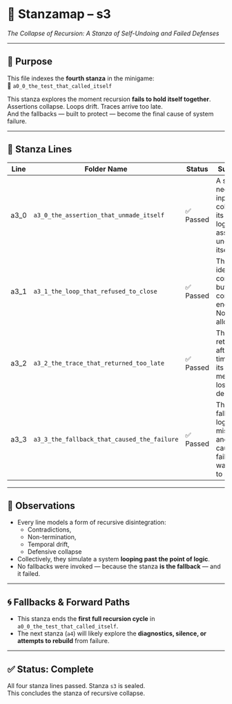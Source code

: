 <!-- Save to: taskmaps/stanzamap_s3.md -->

# 🧩 Stanzamap – s3  
*The Collapse of Recursion: A Stanza of Self-Undoing and Failed Defenses*

---

## 📜 Purpose  
This file indexes the **fourth stanza** in the minigame:  
📁 `a0_0_the_test_that_called_itself`

This stanza explores the moment recursion **fails to hold itself together**.  
Assertions collapse. Loops drift. Traces arrive too late.  
And the fallbacks — built to protect — become the final cause of system failure.

---

## 📂 Stanza Lines

| Line  | Folder Name                                     | Status     | Summary                                                                 |
|-------|--------------------------------------------------|------------|-------------------------------------------------------------------------|
| a3_0  | `a3_0_the_assertion_that_unmade_itself`         | ✅ Passed   | A self-negating input collapses its own logic. The assertion undoes itself. |
| a3_1  | `a3_1_the_loop_that_refused_to_close`           | ✅ Passed   | The loop identifies completion but continues endlessly. No closure allowed. |
| a3_2  | `a3_2_the_trace_that_returned_too_late`         | ✅ Passed   | The trace returns after the timeout — its meaning lost in delay.          |
| a3_3  | `a3_3_the_fallback_that_caused_the_failure`     | ✅ Passed   | The fallback logic misfires and causes the failure it was built to prevent. |

---

## 🧠 Observations

- Every line models a form of recursive disintegration:
  - Contradictions,
  - Non-termination,
  - Temporal drift,
  - Defensive collapse
- Collectively, they simulate a system **looping past the point of logic**.
- No fallbacks were invoked — because the stanza **is the fallback** — and it failed.

---

## 🌀 Fallbacks & Forward Paths

- This stanza ends the **first full recursion cycle** in `a0_0_the_test_that_called_itself`.
- The next stanza (`a4`) will likely explore the **diagnostics, silence, or attempts to rebuild** from failure.

---

## ✅ Status: Complete  
All four stanza lines passed. Stanza `s3` is sealed.  
This concludes the stanza of recursive collapse.
